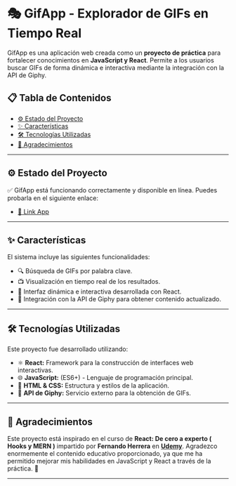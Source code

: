 # 🎭 **GifApp** - Explorador de GIFs en Tiempo Real

GifApp es una aplicación web creada como un **proyecto de práctica** para fortalecer conocimientos en **JavaScript y React**. Permite a los usuarios buscar GIFs de forma dinámica e interactiva mediante la integración con la API de Giphy.

## 📋 Tabla de Contenidos

- [⚙️ Estado del Proyecto](#️-estado-del-proyecto)
- [✨ Características](#-características)
- [🛠️ Tecnologías Utilizadas](#️-tecnologías-utilizadas)
- [🙏 Agradecimientos](#-instalación)

---

## ⚙️ Estado del Proyecto

✅ GifApp está funcionando correctamente y disponible en línea. Puedes probarla en el siguiente enlace:

-  [🔗 Link App](https://gifpy-app.netlify.app/)

---

## ✨ Características

El sistema incluye las siguientes funcionalidades:
- 🔍 Búsqueda de GIFs por palabra clave.
- 📺 Visualización en tiempo real de los resultados.
- 🔄 Interfaz dinámica e interactiva desarrollada con React.
- 🔗 Integración con la API de Giphy para obtener contenido actualizado.

---

## 🛠️ Tecnologías Utilizadas

Este proyecto fue desarrollado utilizando:

- ⚛️ **React:** Framework para la construcción de interfaces web interactivas.
- 🌐 **JavaScript:** (ES6+) - Lenguaje de programación principal.
- 🎨 **HTML & CSS:** Estructura y estilos de la aplicación.
- 🔌 **API de Giphy:** Servicio externo para la obtención de GIFs.

---

## 🙏 Agradecimientos

Este proyecto está inspirado en el curso de **React: De cero a experto ( Hooks y MERN )** impartido por **Fernando Herrera** en **[Udemy](https://www.udemy.com/user/550c38655ec11/?srsltid=AfmBOoq9xBVkdDb8wMdVObD9wLKF3DV-hBf-lNn8jkW7qDrj5fS1uoJi)**.
Agradezco enormemente el contenido educativo proporcionado, ya que me ha permitido mejorar mis habilidades en JavaScript y React a través de la práctica. 🚀

---
